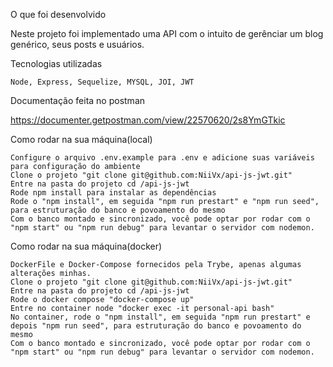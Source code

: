 O que foi desenvolvido

Neste projeto foi implementado uma API com o intuito de gerênciar um blog genérico, seus posts e usuários.

Tecnologias utilizadas

    Node, Express, Sequelize, MYSQL, JOI, JWT

Documentação feita no postman

https://documenter.getpostman.com/view/22570620/2s8YmGTkic

Como rodar na sua máquina(local)  

    Configure o arquivo .env.example para .env e adicione suas variáveis para configuração do ambiente
    Clone o projeto "git clone git@github.com:NiiVx/api-js-jwt.git"
    Entre na pasta do projeto cd /api-js-jwt
    Rode npm install para instalar as dependências
    Rode o "npm install", em seguida "npm run prestart" e "npm run seed", para estruturação do banco e povoamento do mesmo
    Com o banco montado e sincronizado, você pode optar por rodar com o "npm start" ou "npm run debug" para levantar o servidor com nodemon. 

 
Como rodar na sua máquina(docker)  

    DockerFile e Docker-Compose fornecidos pela Trybe, apenas algumas alterações minhas.
    Clone o projeto "git clone git@github.com:NiiVx/api-js-jwt.git"
    Entre na pasta do projeto cd /api-js-jwt
    Rode o docker compose "docker-compose up"
    Entre no container node "docker exec -it personal-api bash"
    No container, rode o "npm install", em seguida "npm run prestart" e depois "npm run seed", para estruturação do banco e povoamento do mesmo
    Com o banco montado e sincronizado, você pode optar por rodar com o "npm start" ou "npm run debug" para levantar o servidor com nodemon. 




